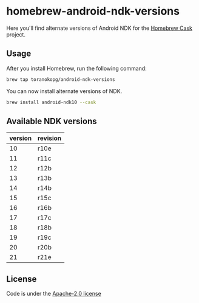 # homebrew-android-ndk-versions

Here you'll find alternate versions of Android NDK for the [Homebrew Cask](https://github.com/Homebrew/homebrew-cask) project.

## Usage

After you install Homebrew, run the following command:

```sh
brew tap toranokopg/android-ndk-versions
```

You can now install alternate versions of NDK.

```sh
brew install android-ndk10 --cask
```

## Available NDK versions

| version | revision |
| ------- | -------- |
| 10      | r10e     |
| 11      | r11c     |
| 12      | r12b     |
| 13      | r13b     |
| 14      | r14b     |
| 15      | r15c     |
| 16      | r16b     |
| 17      | r17c     |
| 18      | r18b     |
| 19      | r19c     |
| 20      | r20b     |
| 21      | r21e     |

## License

Code is under the [Apache-2.0 license](http://www.apache.org/licenses/LICENSE-2.0)
